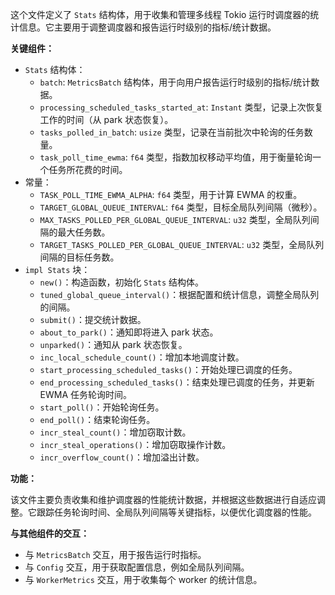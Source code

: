 这个文件定义了 `Stats` 结构体，用于收集和管理多线程 Tokio 运行时调度器的统计信息。它主要用于调整调度器和报告运行时级别的指标/统计数据。

**关键组件：**

*   `Stats` 结构体：
    *   `batch`:  `MetricsBatch` 结构体，用于向用户报告运行时级别的指标/统计数据。
    *   `processing_scheduled_tasks_started_at`:  `Instant` 类型，记录上次恢复工作的时间（从 park 状态恢复）。
    *   `tasks_polled_in_batch`:  `usize` 类型，记录在当前批次中轮询的任务数量。
    *   `task_poll_time_ewma`:  `f64` 类型，指数加权移动平均值，用于衡量轮询一个任务所花费的时间。
*   常量：
    *   `TASK_POLL_TIME_EWMA_ALPHA`:  `f64` 类型，用于计算 EWMA 的权重。
    *   `TARGET_GLOBAL_QUEUE_INTERVAL`:  `f64` 类型，目标全局队列间隔（微秒）。
    *   `MAX_TASKS_POLLED_PER_GLOBAL_QUEUE_INTERVAL`:  `u32` 类型，全局队列间隔的最大任务数。
    *   `TARGET_TASKS_POLLED_PER_GLOBAL_QUEUE_INTERVAL`:  `u32` 类型，全局队列间隔的目标任务数。
*   `impl Stats` 块：
    *   `new()`：构造函数，初始化 `Stats` 结构体。
    *   `tuned_global_queue_interval()`：根据配置和统计信息，调整全局队列的间隔。
    *   `submit()`：提交统计数据。
    *   `about_to_park()`：通知即将进入 park 状态。
    *   `unparked()`：通知从 park 状态恢复。
    *   `inc_local_schedule_count()`：增加本地调度计数。
    *   `start_processing_scheduled_tasks()`：开始处理已调度的任务。
    *   `end_processing_scheduled_tasks()`：结束处理已调度的任务，并更新 EWMA 任务轮询时间。
    *   `start_poll()`：开始轮询任务。
    *   `end_poll()`：结束轮询任务。
    *   `incr_steal_count()`：增加窃取计数。
    *   `incr_steal_operations()`：增加窃取操作计数。
    *   `incr_overflow_count()`：增加溢出计数。

**功能：**

该文件主要负责收集和维护调度器的性能统计数据，并根据这些数据进行自适应调整。它跟踪任务轮询时间、全局队列间隔等关键指标，以便优化调度器的性能。

**与其他组件的交互：**

*   与 `MetricsBatch` 交互，用于报告运行时指标。
*   与 `Config` 交互，用于获取配置信息，例如全局队列间隔。
*   与 `WorkerMetrics` 交互，用于收集每个 worker 的统计信息。
